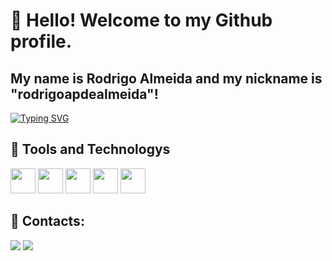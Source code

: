 # 👋 Hello! Welcome to my Github profile.
## My name is Rodrigo Almeida and my nickname is "rodrigoapdealmeida"!

[![Typing SVG](https://readme-typing-svg.demolab.com?font=Fira+Code&pause=1000&color=00C5F7&center=falso&vCenter=falso&repeat=verdadeiro&random=falso&width=435&lines=Full-stack+web+and+app+development;Open+to+great+challenges;Always+learning+new+technology)](https://git.io/typing-svg)

##  🔨 Tools and Technologys

<div>
<img loading="lazy" src="https://cdn.jsdelivr.net/gh/devicons/devicon@latest/icons/arduino/arduino-original-wordmark.svg" width="40" height="40"/>
<img loading="lazy" src="https://cdn.jsdelivr.net/gh/devicons/devicon@latest/icons/html5/html5-original.svg" width="40" height="40"/>
<img loading="lazy" src="https://cdn.jsdelivr.net/gh/devicons/devicon@latest/icons/css3/css3-original.svg" width="40" height="40" />  
<img loading="lazy" src="https://cdn.jsdelivr.net/gh/devicons/devicon@latest/icons/javascript/javascript-original.svg" width="40" height="40"/>
<img loading="lazy" src="https://cdn.jsdelivr.net/gh/devicons/devicon@latest/icons/flutter/flutter-original.svg" width="40" height="40"/>
</div>

## 📌 Contacts:
<div>
<a href = "mailto:rodrigoap.dealmeida@gmail.com"><img loading="lazy" src="https://img.shields.io/badge/Gmail-D14836?style=for-the-badge&logo=gmail&logoColor=white" target="_blank"></a>
<a href="https://www.linkedin.com/in/rodrigo-almeida-77a08b17b/" target="_blank"><img loading="lazy" src="https://img.shields.io/badge/-LinkedIn-%230077B5?style=for-the-badge&logo=linkedin&logoColor=white" target="_blank"></a>   
</div>

